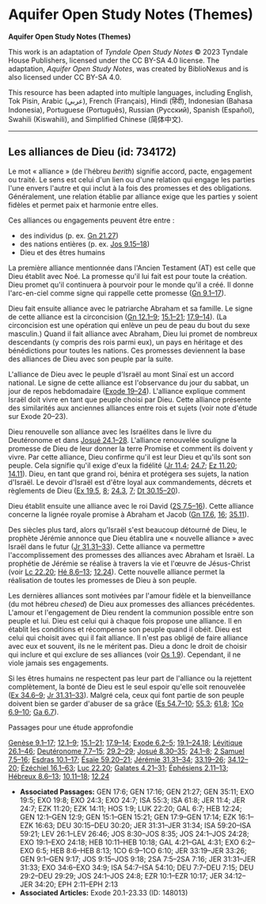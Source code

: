 # Aquifer Open Study Notes (Themes)

**Aquifer Open Study Notes (Themes)**

This work is an adaptation of *Tyndale Open Study Notes* © 2023 Tyndale House Publishers, licensed under the CC BY\-SA 4\.0 license. The adaptation, *Aquifer Open Study Notes*, was created by BiblioNexus and is also licensed under CC BY\-SA 4\.0\.

This resource has been adapted into multiple languages, including English, Tok Pisin, Arabic (عربي), French (Français), Hindi (हिंदी), Indonesian (Bahasa Indonesia), Portuguese (Português), Russian (Русский), Spanish (Español), Swahili (Kiswahili), and Simplified Chinese (简体中文).



--------------------------------

## Les alliances de Dieu (id: 734172)

Le mot « alliance » (de l'hébreu *berith*) signifie accord, pacte, engagement ou traité. Le sens est celui d'un lien ou d'une relation qui engage les parties l'une envers l'autre et qui inclut à la fois des promesses et des obligations. Généralement, une relation établie par alliance exige que les parties y soient fidèles et permet paix et harmonie entre elles.

Ces alliances ou engagements peuvent être entre :

* des individus (p. ex. [Gn 21\.27](https://ref.ly/Gen21:27))
* des nations entières (p. ex. [Jos 9\.15–18](https://ref.ly/Josh9:15-Josh9:18))
* Dieu et des êtres humains

La première alliance mentionnée dans l'Ancien Testament (AT) est celle que Dieu établit avec Noé. La promesse qu'il lui fait est pour toute la création. Dieu promet qu'il continuera à pourvoir pour le monde qu'il a créé. Il donne l'arc\-en\-ciel comme signe qui rappelle cette promesse ([Gn 9\.1–17](https://ref.ly/Gen9:1-Gen9:17)).

Dieu fait ensuite alliance avec le patriarche Abraham et sa famille. Le signe de cette alliance est la circoncision ([Gn 12\.1–9](https://ref.ly/Gen12:1-Gen12:9); [15\.1–21](https://ref.ly/Gen15:1-Gen15:21); [17\.9–14](https://ref.ly/Gen17:9-Gen17:14)). (La circoncision est une opération qui enlève un peu de peau du bout du sexe masculin.) Quand il fait alliance avec Abraham, Dieu lui promet de nombreux descendants (y compris des rois parmi eux), un pays en héritage et des bénédictions pour toutes les nations. Ces promesses deviennent la base des alliances de Dieu avec son peuple par la suite.

L'alliance de Dieu avec le peuple d'Israël au mont Sinaï est un accord national. Le signe de cette alliance est l'observance du jour du sabbat, un jour de repos hebdomadaire ([Exode 19–24](https://ref.ly/Exod19:1-Exod24:18)). L'alliance explique comment Israël doit vivre en tant que peuple choisi par Dieu. Cette alliance présente des similarités aux anciennes alliances entre rois et sujets (voir note d'étude sur Exode 20–23).

Dieu renouvelle son alliance avec les Israélites dans le livre du Deutéronome et dans [Josué 24\.1–28](https://ref.ly/Josh24:1-Josh24:28). L'alliance renouvelée souligne la promesse de Dieu de leur donner la terre Promise et comment ils doivent y vivre. Par cette alliance, Dieu confirme qu'il est leur Dieu et qu'ils sont son peuple. Cela signifie qu'il exige d'eux la fidélité ([Jr 11\.4](https://ref.ly/Jer11:4); [24\.7](https://ref.ly/Jer24:7); [Ez 11\.20](https://ref.ly/Ezek11:20); [14\.11](https://ref.ly/Ezek14:11)). Dieu, en tant que grand roi, bénira et protégera ses sujets, la nation d'Israël. Le devoir d'Israël est d'être loyal aux commandements, décrets et règlements de Dieu ([Ex 19\.5](https://ref.ly/Exod19:5), [8](https://ref.ly/Exod19:8); [24\.3](https://ref.ly/Exod24:3), [7](https://ref.ly/Exod24:7); [Dt 30\.15–20](https://ref.ly/Deut30:15-Deut30:20)).

Dieu établit ensuite une alliance avec le roi David ([2S 7\.5–16](https://ref.ly/2Sam7:5-2Sam7:16)). Cette alliance concerne la lignée royale promise à Abraham et Jacob ([Gn 17\.6](https://ref.ly/Gen17:6), [16](https://ref.ly/Gen17:16); [35\.11](https://ref.ly/Gen35:11)).

Des siècles plus tard, alors qu'Israël s'est beaucoup détourné de Dieu, le prophète Jérémie annonce que Dieu établira une « nouvelle alliance » avec Israël dans le futur ([Jr 31\.31–33](https://ref.ly/Jer31:31-Jer31:33)). Cette alliance va permettre l'accomplissement des promesses des alliances avec Abraham et Israël. La prophétie de Jérémie se réalise à travers la vie et l'œuvre de Jésus\-Christ (voir [Lc 22\.20](https://ref.ly/Luke22:20); [Hé 8\.6–13](https://ref.ly/Heb8:6-Heb8:13); [12\.24](https://ref.ly/Heb12:24)). Cette nouvelle alliance permet la réalisation de toutes les promesses de Dieu à son peuple.

Les dernières alliances sont motivées par l'amour fidèle et la bienveillance (du mot hébreu *chesed*) de Dieu aux promesses des alliances précédentes. L'amour et l'engagement de Dieu rendent la communion possible entre son peuple et lui. Dieu est celui qui à chaque fois propose une alliance. Il en établit les conditions et récompense son peuple quand il obéit. Dieu est celui qui choisit avec qui il fait alliance. Il n'est pas obligé de faire alliance avec eux et souvent, ils ne le méritent pas. Dieu a donc le droit de choisir qui inclure et qui exclure de ses alliances (voir [Os 1\.9](https://ref.ly/Hos1:9)). Cependant, il ne viole jamais ses engagements.

Si les êtres humains ne respectent pas leur part de l'alliance ou la rejettent complètement, la bonté de Dieu est le seul espoir qu'elle soit renouvelée ([Ex 34\.6–9](https://ref.ly/Exod34:6-Exod34:9); [Jr 31\.31–33](https://ref.ly/Jer31:31-Jer31:33)). Malgré cela, ceux qui font partie de son peuple doivent bien se garder d'abuser de sa grâce ([Es 54\.7–10](https://ref.ly/Isa54:7-Isa54:10); [55\.3](https://ref.ly/Isa55:3); [61\.8](https://ref.ly/Isa61:8); [1Co 6\.9–10](https://ref.ly/1Cor6:9-1Cor6:10); [Ga 6\.7](https://ref.ly/Gal6:7)).

Passages pour une étude approfondie

[Genèse 9\.1–17](https://ref.ly/Gen9:1-Gen9:17); [12\.1–9](https://ref.ly/Gen12:1-Gen12:9); [15\.1–21](https://ref.ly/Gen15:1-Gen15:21); [17\.9–14](https://ref.ly/Gen17:9-Gen17:14); [Exode 6\.2–5](https://ref.ly/Exod6:2-Exod6:5); [19\.1–24\.18](https://ref.ly/Exod19:1-Exod24:18); [Lévitique 26\.1–46](https://ref.ly/Lev26:1-Lev26:46); [Deutéronome 7\.7–15](https://ref.ly/Deut7:7-Deut7:15); [29\.2–29](https://ref.ly/Deut29:2-Deut29:29); [Josué 8\.30–35](https://ref.ly/Josh8:30-Josh8:35); [24\.1–8](https://ref.ly/Josh24:1-Josh24:8); [2 Samuel 7\.5–16](https://ref.ly/2Sam7:5-2Sam7:16); [Esdras 10\.1–17](https://ref.ly/Ezra10:1-Ezra10:17); [Ésaïe 59\.20–21](https://ref.ly/Isa59:20-Isa59:21); [Jérémie 31\.31–34](https://ref.ly/Jer31:31-Jer31:34); [33\.19–26](https://ref.ly/Jer33:19-Jer33:26); [34\.12–20](https://ref.ly/Jer34:12-Jer34:20); [Ézéchiel 16\.1–63](https://ref.ly/Ezek16:1-Ezek16:63); [Luc 22\.20](https://ref.ly/Luke22:20); [Galates 4\.21–31](https://ref.ly/Gal4:21-Gal4:31); [Éphésiens 2\.11–13](https://ref.ly/Eph2:11-Eph2:13); [Hébreux 8\.6–13](https://ref.ly/Heb8:6-Heb8:13); [10\.11–18](https://ref.ly/Heb10:11-Heb10:18); [12\.24](https://ref.ly/Heb12:24)

* **Associated Passages:** GEN 17:6; GEN 17:16; GEN 21:27; GEN 35:11; EXO 19:5; EXO 19:8; EXO 24:3; EXO 24:7; ISA 55:3; ISA 61:8; JER 11:4; JER 24:7; EZK 11:20; EZK 14:11; HOS 1:9; LUK 22:20; GAL 6:7; HEB 12:24; GEN 12:1–GEN 12:9; GEN 15:1–GEN 15:21; GEN 17:9–GEN 17:14; EZK 16:1–EZK 16:63; DEU 30:15–DEU 30:20; JER 31:31–JER 31:34; ISA 59:20–ISA 59:21; LEV 26:1–LEV 26:46; JOS 8:30–JOS 8:35; JOS 24:1–JOS 24:28; EXO 19:1–EXO 24:18; HEB 10:11–HEB 10:18; GAL 4:21–GAL 4:31; EXO 6:2–EXO 6:5; HEB 8:6–HEB 8:13; 1CO 6:9–1CO 6:10; JER 33:19–JER 33:26; GEN 9:1–GEN 9:17; JOS 9:15–JOS 9:18; 2SA 7:5–2SA 7:16; JER 31:31–JER 31:33; EXO 34:6–EXO 34:9; ISA 54:7–ISA 54:10; DEU 7:7–DEU 7:15; DEU 29:2–DEU 29:29; JOS 24:1–JOS 24:8; EZR 10:1–EZR 10:17; JER 34:12–JER 34:20; EPH 2:11–EPH 2:13
* **Associated Articles:** Exode 20.1-23.33 (ID: 148013)

